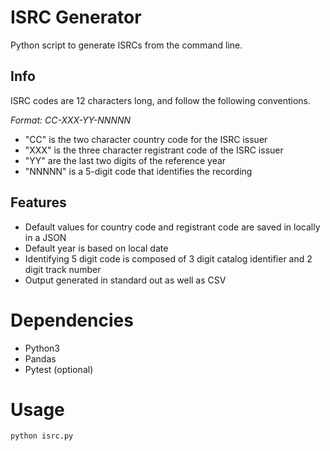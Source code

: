 # ISRC Generator

Python script to generate ISRCs from the command line.

## Info
ISRC codes are 12 characters long, and follow the following conventions.

*Format: CC-XXX-YY-NNNNN*

- "CC" is the two character country code for the ISRC issuer
- "XXX" is the three character registrant code of the ISRC issuer
- "YY" are the last two digits of the reference year
- "NNNNN" is a 5-digit code that identifies the recording

## Features
- Default values for country code and registrant code are saved in locally in a JSON
- Default year is based on local date
- Identifying 5 digit code is composed of 3 digit catalog identifier and 2 digit track number
- Output generated in standard out as well as CSV

# Dependencies

- Python3
- Pandas
- Pytest (optional)

# Usage

`python isrc.py`

